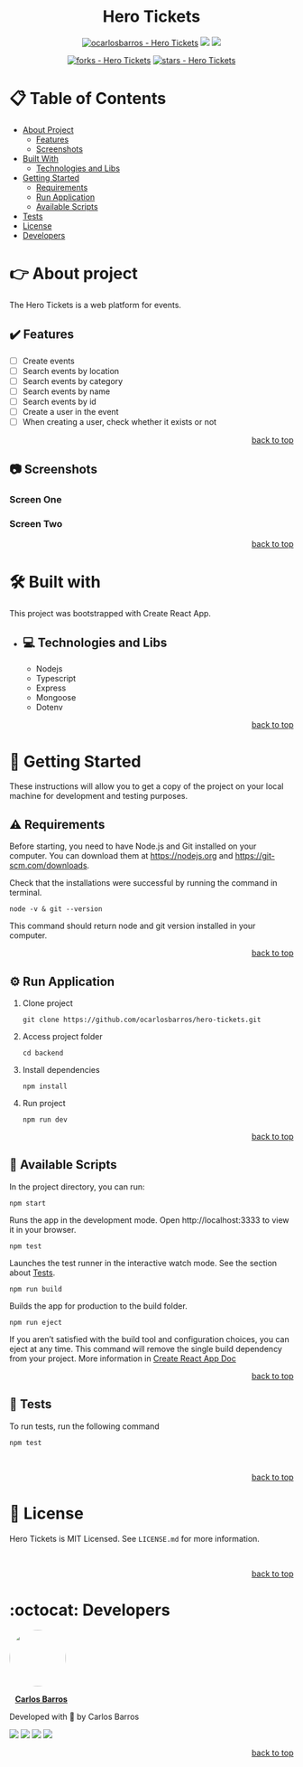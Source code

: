 <div align="center">

#   Hero Tickets
[![ocarlosbarros - Hero Tickets](https://img.shields.io/static/v1?label=ocarlosbarros&message=hero-tickets&color=2eac6f&style=for-the-badge&logo=github)](https://github.com/ocarlosbarros/hero-tickets "Go to GitHub repo")
<img src="http://img.shields.io/static/v1?label=status&message=in%20development&color=2eac6f&style=for-the-badge"/>
<img src="http://img.shields.io/static/v1?label=license&message=MIT&color=2eac6f&style=for-the-badge"/>

[![forks - Hero Tickets](https://img.shields.io/github/forks/ocarlosbarros/hero-tickets?style=social)](https://github.com/ocarlosbarros/hero-tickets)
[![stars - Hero Tickets](https://img.shields.io/github/stars/ocarlosbarros/hero-tickets?style=social)](https://github.com/ocarlosbarros/hero-tickets)

<!-- ![Hero Tickets Web Application]('URL') -->
</div>

# :clipboard: Table of Contents

* [About Project](#point_right-about-project)
    * [Features](#heavy_check_mark-features)
    * [Screenshots](#camera-screenshots)
* [Built With](#hammer_and_wrench-built-with)
    * [Technologies and Libs](#computer-technologies-and-libs)
* [Getting Started](#rocket-getting-started)
    * [Requirements](#warning-requirements)
    * [Run Application](#gear-run-application)
    * [Available Scripts](#robot-available-scripts)
* [Tests](#test_tube-tests)
* [License](#page_facing_up-license)
* [Developers](#octocat-developers)

#   :point_right: About project

The Hero Tickets is a web platform for events.

##  :heavy_check_mark: Features 

- [ ] Create events
- [ ] Search events by location
- [ ] Search events by category
- [ ] Search events by name
- [ ] Search events by id
- [ ] Create a user in the event
- [ ] When creating a user, check whether it exists or not

<p align="right"><a href="#Hero Tickets">back to top</a></p>

##  :camera: Screenshots 

### Screen One

<!-- ![Hero Tickets Web Application](URL) -->

### Screen Two

<!-- ![Hero Tickets Web Application](URL) -->

<p align="right"><a href="#Hero Tickets">back to top</a></p>

#   :hammer_and_wrench: Built with 

This project was bootstrapped with Create React App.

* ##    :computer: Technologies and Libs 
    - Nodejs
    - Typescript
    - Express
    - Mongoose
    - Dotenv
    

<p align="right"><a href="#hero-tickets">back to top</a></p>

#   :rocket: Getting Started 

These instructions will allow you to get a copy of the project on your local machine for development and testing purposes.

##  :warning: Requirements 

Before starting, you need to have Node.js and Git installed on your computer. You can download them at
https://nodejs.org and https://git-scm.com/downloads. 

Check that the installations were successful by running the command in terminal.

```
node -v & git --version
```

This command should return node and git version installed in your computer.

<p align="right"><a href="#hero-tickets">back to top</a></p>

##  :gear: Run Application 

1. Clone project
    ```
    git clone https://github.com/ocarlosbarros/hero-tickets.git
    ```

2. Access project folder
    ```
    cd backend
    ```

3. Install dependencies
    ```
    npm install
    ```

4. Run project
    ```
    npm run dev
    ```

<p align="right"><a href="#hero-tickets">back to top</a></p>

## :robot: Available Scripts 

In the project directory, you can run:

```
npm start
```
Runs the app in the development mode. Open http://localhost:3333 to view it in your browser.

```
npm test
```
Launches the test runner in the interactive watch mode. See the section about [Tests](#tests).

```
npm run build
```
Builds the app for production to the build folder.

```
npm run eject
```
If you aren’t satisfied with the build tool and configuration choices, you can eject at any time. This command will remove the single build dependency from your project. More information in [Create React App Doc](https://create-react-app.dev/docs/available-scripts/#npm-run-eject)

<p align="right"><a href="#hero-tickets">back to top</a></p>

##  :test_tube: Tests 

To run tests, run the following command

```
npm test
```

<br/>

<p align="right"><a href="#hero-tickets">back to top</a></p>

#   :page_facing_up: License 

Hero Tickets is MIT Licensed. See ```LICENSE.md``` for more information.

<br/>

<p align="right"><a href="#hero-tickets">back to top</a></p>

# :octocat: Developers 

<a href="https://ocarlosbarros.github.io" target="_blank">
 <div>
    <img style="border-radius: 50%;" src="https://ocarlosbarros.github.io/assets/profile-9441771d.png" width="100px;" alt=""/>
    <br />
    <p style="margin-left:10px"><b>Carlos Barros</b></p>
 </div>
 </a> 

Developed with 💜 by Carlos Barros

<div align="left">
<a href="https://www.linkedin.com/in/ocarlosbarros" target="_blank"><img src="https://img.shields.io/badge/-LinkedIn-%230077B5?style=badge&logo=linkedin&logoColor=white" target="_blank"></a>
<a href = "mailto:carlos_dbs@hotmail.com"><img src="https://img.shields.io/badge/Outlook-0078D4?style=badge&logo=microsoft-outlook&logoColor=white" target="_blank"></a>
<a href="https://www.instagram.com/o_carlosbarros.dev/" target="_blank"><img src="https://img.shields.io/badge/-Instagram-%23E4405F?style=badge&logo=instagram&logoColor=white" target="_blank"></a>
<a href="https://www.youtube.com/channel/UC1xY9hXr4h_77rfKKk-i3Vg" target="_blank"><img src="https://img.shields.io/badge/YouTube-FF0000?style=badge&logo=youtube&logoColor=white" target="_blank"></a>
</div>

<p align="right"><a href="#hero-tickets">back to top</a></p>


